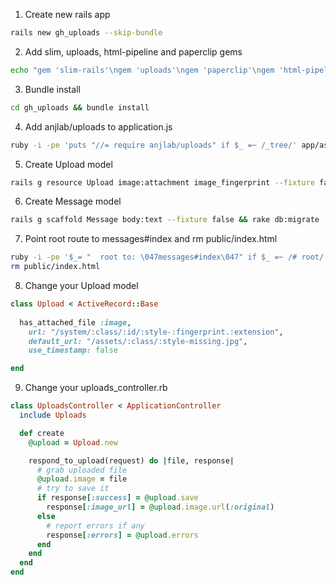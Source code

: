 
1. Create new rails app
```sh
rails new gh_uploads --skip-bundle
```

2. Add slim, uploads, html-pipeline and paperclip gems
```sh
echo "gem 'slim-rails'\ngem 'uploads'\ngem 'paperclip'\ngem 'html-pipeline'" >> gh_uploads/Gemfile
```

3. Bundle install
```sh
cd gh_uploads && bundle install
```

4. Add anjlab/uploads to application.js
```sh
ruby -i -pe 'puts "//= require anjlab/uploads" if $_ =~ /_tree/' app/assets/javascripts/application.js
```

5. Create Upload model
```sh
rails g resource Upload image:attachment image_fingerprint --fixture false && rake db:migrate
```

6. Create Message model
```sh
rails g scaffold Message body:text --fixture false && rake db:migrate
```

7. Point root route to messages#index and rm public/index.html
```sh
ruby -i -pe '$_= "  root to: \047messages#index\047" if $_ =~ /# root/' config/routes.rb
rm public/index.html
```

8. Change your Upload model

```ruby
class Upload < ActiveRecord::Base
  
  has_attached_file :image,
    url: "/system/:class/:id/:style-:fingerprint.:extension",
    default_url: "/assets/:class/:style-missing.jpg",
    use_timestamp: false

end
```

9. Change your uploads_controller.rb

```ruby
class UploadsController < ApplicationController
  include Uploads

  def create
    @upload = Upload.new

    respond_to_upload(request) do |file, response|
      # grab uploaded file
      @upload.image = file
      # try to save it
      if response[:success] = @upload.save
        response[:image_url] = @upload.image.url(:original)
      else
        # report errors if any
        response[:errors] = @upload.errors
      end
    end
  end
end
```
